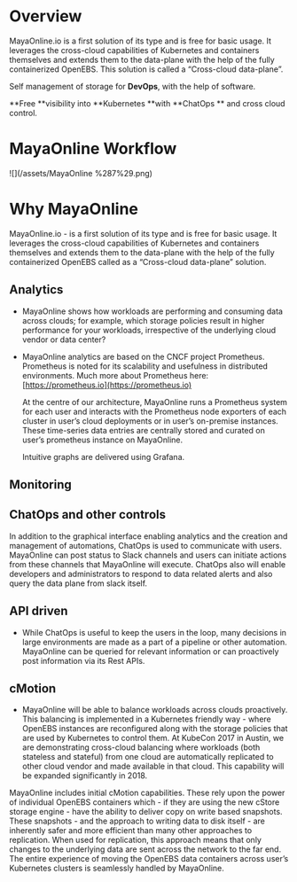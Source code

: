 # Overview

MayaOnline.io is a first solution of its type  and is free for basic usage. It leverages the cross-cloud capabilities of Kubernetes and containers themselves and extends them to the data-plane with the help of the fully containerized OpenEBS. This solution is called a “Cross-cloud data-plane”.

Self management of storage for **DevOps**, with the help of software.

**Free **visibility into **Kubernetes **with **ChatOps ** and cross cloud control.

# MayaOnline Workflow

![](/assets/MayaOnline %287%29.png)

# Why MayaOnline

MayaOnline.io - is a first solution of its type and is free for basic usage. It leverages the cross-cloud capabilities of Kubernetes and containers themselves and extends them to the data-plane with the help of the fully containerized OpenEBS called as a “Cross-cloud data-plane” solution.

## **Analytics**

* MayaOnline shows how workloads are performing and consuming data across clouds; for example, which storage policies result in higher performance for your workloads, irrespective of the underlying cloud vendor or data center?
* MayaOnline analytics are based on the CNCF project Prometheus. Prometheus is noted for its scalability and usefulness in distributed environments. Much more about Prometheus here: [https://prometheus.io](https://prometheus.io)

  At the centre of our architecture, MayaOnline runs a Prometheus system for each user and interacts with the Prometheus node exporters of each cluster in user’s cloud deployments or in user’s on-premise instances. These time-series data entries are centrally stored and curated on user’s prometheus instance on MayaOnline.

  Intuitive graphs are delivered using Grafana.

## Monitoring

## **ChatOps and other controls**

In addition to the graphical interface enabling analytics and the creation and management of automations, ChatOps is used to communicate with users. MayaOnline can post status to Slack channels and users can initiate actions from these channels that MayaOnline will execute. ChatOps also will enable developers and administrators to respond to data related alerts and also query the data plane from slack itself.

## **API driven**

* While ChatOps is useful to keep the users in the loop, many decisions in large environments are made as a part of a pipeline or other automation. MayaOnline can be queried for relevant information or can proactively post information via its Rest APIs.

## **cMotion**

* MayaOnline will be able to balance workloads across clouds proactively. This balancing is implemented in a Kubernetes friendly way - where OpenEBS instances are reconfigured along with the storage policies that are used by Kubernetes to control them. At KubeCon 2017 in Austin, we are demonstrating cross-cloud balancing where workloads \(both stateless and stateful\) from one cloud are automatically replicated to other cloud vendor and made available in that cloud. This capability will be expanded significantly in 2018.

MayaOnline includes initial cMotion capabilities. These rely upon the power of individual OpenEBS containers which - if they are using the new cStore storage engine - have the ability to deliver copy on write based snapshots. These snapshots - and the approach to writing data to disk itself - are inherently safer and more efficient than many other approaches to replication. When used for replication, this approach means that only changes to the underlying data are sent across the network to the far end. The entire experience of moving the OpenEBS data containers across user’s Kubernetes clusters is seamlessly handled by MayaOnline.

